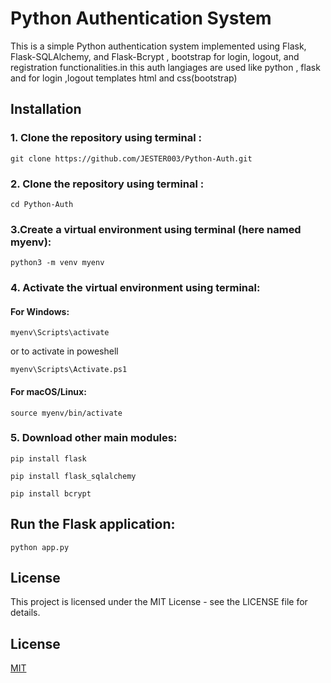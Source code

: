 # Python Authentication System

This is a simple Python authentication system implemented using Flask, Flask-SQLAlchemy, and Flask-Bcrypt , bootstrap for login, logout, and registration functionalities.in this auth langiages are used like python , flask and for login ,logout templates html and css(bootstrap) 

## Installation

### 1. Clone the repository using terminal :

```
git clone https://github.com/JESTER003/Python-Auth.git
```

### 2. Clone the repository using terminal :
```
cd Python-Auth
```
### 3.Create a virtual environment using terminal (here named myenv):

```
python3 -m venv myenv
```

### 4. Activate the virtual environment using terminal:
#### For Windows:
```
myenv\Scripts\activate 
```
or to activate in poweshell

```
myenv\Scripts\Activate.ps1 
```

#### For macOS/Linux:
```
source myenv/bin/activate
```

### 5. Download other main modules:
```
pip install flask 
```
```
pip install flask_sqlalchemy 
```
```
pip install bcrypt
```

## Run the Flask application:

``` 
python app.py
```
## License

This project is licensed under the MIT License - see the LICENSE file for details.


## License

[MIT](https://choosealicense.com/licenses/mit/)

